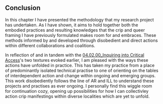 ## Conclusion

In this chapter I have presented the methodology that my research project has undertaken. As I have shown, it aims to hold together both the embodied practices and resulting knowledges that the crip and queer framing I have previously formulated makes room for and embraces. These methods informed by and developed through disobedient and direct actions within different collaborations and coalitions.

In reflection of and in tandem with the [04.02.00_Inquiring into Critical Access](../../04_Configure-able_Methods/04_entries/04.02.00_Inquiring%20into%20Critical%20Access.md)'s two textures evoked earlier, I am pleased with the ways these actions have unfolded in practice. This has taken my practice from a place of predominantly isolated technical practise to one of orienting on the tables of interdependent action and change within ongoing and emerging groups. This work disobediently follows the line of AR and ILL to understand these projects and practises as ever ongoing. I personally find this wiggle room for continuation cozy, opening up possibilities for how I can collectivley action crip manifestings within diverse localities which are yet to unfold.






